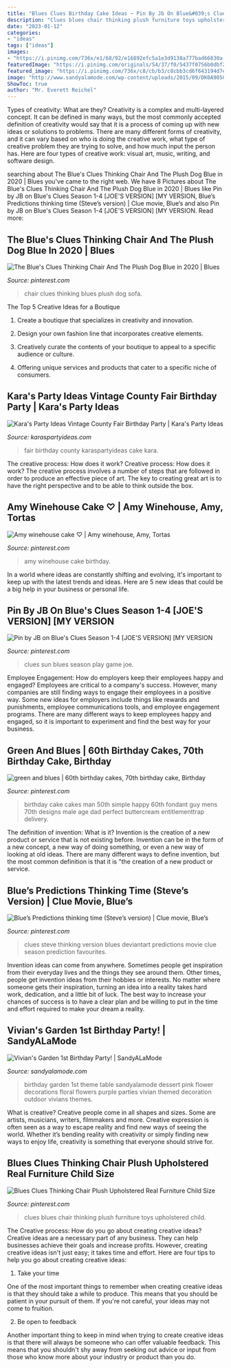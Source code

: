 ```yaml
---
title: "Blues Clues Birthday Cake Ideas ~ Pin By Jb On Blue&#039;s Clues Season 1-4 [joe&#039;s Version] [my Version"
description: "Clues blues chair thinking plush furniture toys upholstered child"
date: "2023-01-12"
categories:
- "ideas"
tags: ["ideas"]
images:
- "https://i.pinimg.com/736x/e1/68/92/e16892efc5a1e3d9138a777bad66830a--blues-clues-plush.jpg"
featuredImage: "https://i.pinimg.com/originals/54/37/f0/5437f0756b0dbf2831c9552983167634.jpg"
featured_image: "https://i.pinimg.com/736x/c8/cb/b3/c8cbb3cd6f643194d7ef461a32e05f51.jpg"
image: "http://www.sandyalamode.com/wp-content/uploads/2015/09/DK0A9050-800x1199.jpg"
ShowToc: true
author: "Mr. Everett Reichel"
---
```



Types of creativity: What are they?
Creativity is a complex and multi-layered concept. It can be defined in many ways, but the most commonly accepted definition of creativity would say that it is a process of coming up with new ideas or solutions to problems. There are many different forms of creativity, and it can vary based on who is doing the creative work, what type of creative problem they are trying to solve, and how much input the person has. Here are four types of creative work: visual art, music, writing, and software design.

	

		
searching about The Blue&#039;s Clues Thinking Chair And The Plush Dog Blue in 2020 | Blues you've came to the right web. We have 8 Pictures about The Blue&#039;s Clues Thinking Chair And The Plush Dog Blue in 2020 | Blues like Pin by JB on Blue&#039;s Clues Season 1-4 [JOE&#039;S VERSION] [MY VERSION, Blue’s Predictions thinking time (Steve’s version) | Clue movie, Blue’s and also Pin by JB on Blue&#039;s Clues Season 1-4 [JOE&#039;S VERSION] [MY VERSION. Read more:
		
    
## The Blue&#039;s Clues Thinking Chair And The Plush Dog Blue In 2020 | Blues

<img loading=lazy src="https://i.pinimg.com/736x/c6/3e/c5/c63ec50aaa6623521ff174b708a17d7e.jpg" onerror="this.onerror=null;this.src='https://tse4.mm.bing.net/th?id=OIP.seGI1RKpNsiuwPt1eumu3gHaFj&amp;pid=15.1';" alt="The Blue&#039;s Clues Thinking Chair And The Plush Dog Blue in 2020 | Blues">

_Source: pinterest.com_

>chair clues thinking blues plush dog sofa. 

	

The Top 5 Creative Ideas for a Boutique
1. Create a boutique that specializes in creativity and innovation.
2. Design your own fashion line that incorporates creative elements.

3. Creatively curate the contents of your boutique to appeal to a specific audience or culture.

4. Offering unique services and products that cater to a specific niche of consumers.


    
## Kara&#039;s Party Ideas Vintage County Fair Birthday Party | Kara&#039;s Party Ideas

<img loading=lazy src="https://karaspartyideas.com/wp-content/uploads/2017/11/Vintage-County-Fair-Birthday-Party-via-Karas-Party-Ideas-KarasPartyIdeas.com6_-1.jpg" onerror="this.onerror=null;this.src='https://tse4.mm.bing.net/th?id=OIP.6JV8yVqSQ4Trednk421ZVQHaLH&amp;pid=15.1';" alt="Kara&#039;s Party Ideas Vintage County Fair Birthday Party | Kara&#039;s Party Ideas">

_Source: karaspartyideas.com_

>fair birthday county karaspartyideas cake kara. 

	

The creative process: How does it work?
Creative process: How does it work?
The creative process involves a number of steps that are followed in order to produce an effective piece of art. The key to creating great art is to have the right perspective and to be able to think outside the box.

    
## Amy Winehouse Cake ♡ | Amy Winehouse, Amy, Tortas

<img loading=lazy src="https://i.pinimg.com/736x/e7/3a/00/e73a0012c2bbd51fd146e62f410b5380--amy-winehouse.jpg" onerror="this.onerror=null;this.src='https://tse4.mm.bing.net/th?id=OIP.ZHJa9yQ18uREgNO-N1dDrwDYEg&amp;pid=15.1';" alt="Amy winehouse cake ♡ | Amy winehouse, Amy, Tortas">

_Source: pinterest.com_

>amy winehouse cake birthday. 

	

In a world where ideas are constantly shifting and evolving, it's important to keep up with the latest trends and ideas. Here are 5 new ideas that could be a big help in your business or personal life.

    
## Pin By JB On Blue&#039;s Clues Season 1-4 [JOE&#039;S VERSION] [MY VERSION

<img loading=lazy src="https://i.pinimg.com/736x/b4/c8/a0/b4c8a02495b753bc83fdc48deddf15a4.jpg" onerror="this.onerror=null;this.src='https://tse1.mm.bing.net/th?id=OIP.Ov_6kVzftcp5z0uZSU96PQHaFj&amp;pid=15.1';" alt="Pin by JB on Blue&#039;s Clues Season 1-4 [JOE&#039;S VERSION] [MY VERSION">

_Source: pinterest.com_

>clues sun blues season play game joe. 

	

Employee Engagement: How do employers keep their employees happy and engaged?
Employees are critical to a company's success. However, many companies are still finding ways to engage their employees in a positive way. Some new ideas for employers include things like rewards and punishments, employee communications tools, and employee engagement programs. There are many different ways to keep employees happy and engaged, so it is important to experiment and find the best way for your business.

    
## Green And Blues | 60th Birthday Cakes, 70th Birthday Cake, Birthday

<img loading=lazy src="https://i.pinimg.com/originals/54/37/f0/5437f0756b0dbf2831c9552983167634.jpg" onerror="this.onerror=null;this.src='https://tse4.mm.bing.net/th?id=OIP.CjZfhb4sK3bfNocg_UwbHAHaFj&amp;pid=15.1';" alt="green and blues | 60th birthday cakes, 70th birthday cake, Birthday">

_Source: pinterest.com_

>birthday cake cakes man 50th simple happy 60th fondant guy mens 70th designs male age dad perfect buttercream entitlementtrap delivery. 

	

The definition of invention: What is it?
Invention is the creation of a new product or service that is not existing before. Invention can be in the form of a new concept, a new way of doing something, or even a new way of looking at old ideas. There are many different ways to define invention, but the most common definition is that it is "the creation of a new product or service.

    
## Blue’s Predictions Thinking Time (Steve’s Version) | Clue Movie, Blue’s

<img loading=lazy src="https://i.pinimg.com/736x/c8/cb/b3/c8cbb3cd6f643194d7ef461a32e05f51.jpg" onerror="this.onerror=null;this.src='https://tse3.mm.bing.net/th?id=OIP.Xgtr7rXEUBWmeY2CsfqV6gHaFj&amp;pid=15.1';" alt="Blue’s Predictions thinking time (Steve’s version) | Clue movie, Blue’s">

_Source: pinterest.com_

>clues steve thinking version blues deviantart predictions movie clue season prediction favourites. 

	

Invention ideas can come from anywhere. Sometimes people get inspiration from their everyday lives and the things they see around them. Other times, people get invention ideas from their hobbies or interests. No matter where someone gets their inspiration, turning an idea into a reality takes hard work, dedication, and a little bit of luck. The best way to increase your chances of success is to have a clear plan and be willing to put in the time and effort required to make your dream a reality.

    
## Vivian&#039;s Garden 1st Birthday Party! | SandyALaMode

<img loading=lazy src="http://www.sandyalamode.com/wp-content/uploads/2015/09/DK0A9050-800x1199.jpg" onerror="this.onerror=null;this.src='https://tse2.mm.bing.net/th?id=OIP.e8CapxPgXqBM7RY2yIFepgHaLG&amp;pid=15.1';" alt="Vivian&#039;s Garden 1st Birthday Party! | SandyALaMode">

_Source: sandyalamode.com_

>birthday garden 1st theme table sandyalamode dessert pink flower decorations floral flowers purple parties vivian themed decoration outdoor vivians themes. 

	

What is creative?
Creative people come in all shapes and sizes. Some are artists, musicians, writers, filmmakers and more. Creative expression is often seen as a way to escape reality and find new ways of seeing the world. Whether it’s bending reality with creativity or simply finding new ways to enjoy life, creativity is something that everyone should strive for.

    
## Blues Clues Thinking Chair Plush Upholstered Real Furniture Child Size

<img loading=lazy src="https://i.pinimg.com/736x/e1/68/92/e16892efc5a1e3d9138a777bad66830a--blues-clues-plush.jpg" onerror="this.onerror=null;this.src='https://tse1.mm.bing.net/th?id=OIP.A8WeHf4syUWsSZA4ROkMtwHaFr&amp;pid=15.1';" alt="Blues Clues Thinking Chair Plush Upholstered Real Furniture Child Size">

_Source: pinterest.com_

>clues blues chair thinking plush furniture toys upholstered child. 

	

The Creative process: How do you go about creating creative ideas?
Creative ideas are a necessary part of any business. They can help businesses achieve their goals and increase profits. However, creating creative ideas isn't just easy; it takes time and effort. Here are four tips to help you go about creating creative ideas:
1. Take your time

One of the most important things to remember when creating creative ideas is that they should take a while to produce. This means that you should be patient in your pursuit of them. If you're not careful, your ideas may not come to fruition.

2. Be open to feedback

Another important thing to keep in mind when trying to create creative ideas is that there will always be someone who can offer valuable feedback. This means that you shouldn't shy away from seeking out advice or input from those who know more about your industry or product than you do.

